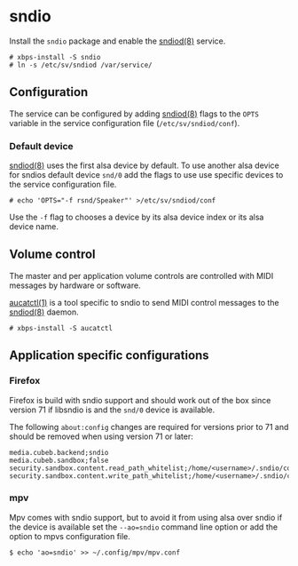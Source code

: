 # sndio

Install the `sndio` package and enable the
[sndiod(8)](https://man.voidlinux.org/sndiod.8) service.

```
# xbps-install -S sndio
# ln -s /etc/sv/sndiod /var/service/
```

## Configuration

The service can be configured by adding
[sndiod(8)](https://man.voidlinux.org/sndiod.8) flags to the `OPTS` variable in
the service configuration file (`/etc/sv/sndiod/conf`).

### Default device

[sndiod(8)](https://man.voidlinux.org/sndiod.8) uses the first alsa device by
default. To use another alsa device for sndios default device `snd/0` add the
flags to use use specific devices to the service configuration file.

```
# echo 'OPTS="-f rsnd/Speaker"' >/etc/sv/sndiod/conf
```

Use the `-f` flag to chooses a device by its alsa device index or its alsa
device name.

## Volume control

The master and per application volume controls are controlled with MIDI messages
by hardware or software.

[aucatctl(1)](https://man.voidlinux.org/aucatctl.1) is a tool specific to sndio
to send MIDI control messages to the
[sndiod(8)](https://man.voidlinux.org/sndiod.8) daemon.

```
# xbps-install -S aucatctl
```

## Application specific configurations

### Firefox

Firefox is build with sndio support and should work out of the box since version
71 if libsndio is and the `snd/0` device is available.

The following `about:config` changes are required for versions prior to 71 and
should be removed when using version 71 or later:

```
media.cubeb.backend;sndio
media.cubeb.sandbox;false
security.sandbox.content.read_path_whitelist;/home/<username>/.sndio/cookie
security.sandbox.content.write_path_whitelist;/home/<username>/.sndio/cookie
```

### mpv

Mpv comes with sndio support, but to avoid it from using alsa over sndio if the
device is available set the `--ao=sndio` command line option or add the option
to mpvs configuration file.

```
$ echo 'ao=sndio' >> ~/.config/mpv/mpv.conf
```
